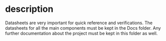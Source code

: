 # description
Datasheets are very important for quick reference and verifications. The datasheets for all the main components must be kept in the Docs folder. Any further documentation about the project must be kept in this folder as well.
